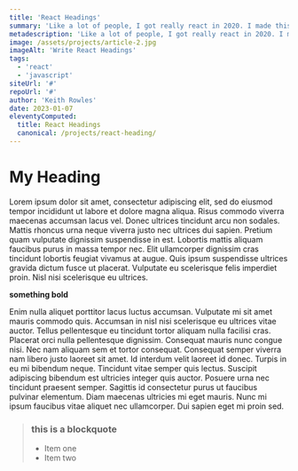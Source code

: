 ```yaml
---
title: 'React Headings'
summary: 'Like a lot of people, I got really react in 2020. I made this app to help me learn react.'
metadescription: 'Like a lot of people, I got really react in 2020. I made this app to help me learn react.'
image: /assets/projects/article-2.jpg
imageAlt: 'Write React Headings'
tags:
  - 'react'
  - 'javascript'
siteUrl: '#'
repoUrl: '#'
author: 'Keith Rowles'
date: 2023-01-07
eleventyComputed:
  title: React Headings
  canonical: /projects/react-heading/
---
```


# My Heading

Lorem ipsum dolor sit amet, consectetur adipiscing elit, sed do eiusmod tempor incididunt ut labore et dolore magna aliqua. Risus commodo viverra maecenas accumsan lacus vel. Donec ultrices tincidunt arcu non sodales. Mattis rhoncus urna neque viverra justo nec ultrices dui sapien. Pretium quam vulputate dignissim suspendisse in est. Lobortis mattis aliquam faucibus purus in massa tempor nec. Elit ullamcorper dignissim cras tincidunt lobortis feugiat vivamus at augue. Quis ipsum suspendisse ultrices gravida dictum fusce ut placerat. Vulputate eu scelerisque felis imperdiet proin. Nisl nisi scelerisque eu ultrices.

**something bold**

Enim nulla aliquet porttitor lacus luctus accumsan. Vulputate mi sit amet mauris commodo quis. Accumsan in nisl nisi scelerisque eu ultrices vitae auctor. Tellus pellentesque eu tincidunt tortor aliquam nulla facilisi cras. Placerat orci nulla pellentesque dignissim. Consequat mauris nunc congue nisi. Nec nam aliquam sem et tortor consequat. Consequat semper viverra nam libero justo laoreet sit amet. Id interdum velit laoreet id donec. Turpis in eu mi bibendum neque. Tincidunt vitae semper quis lectus. Suscipit adipiscing bibendum est ultricies integer quis auctor. Posuere urna nec tincidunt praesent semper. Sagittis id consectetur purus ut faucibus pulvinar elementum. Diam maecenas ultricies mi eget mauris. Nunc mi ipsum faucibus vitae aliquet nec ullamcorper. Dui sapien eget mi proin sed.

> ### this is a blockquote
>
> - Item one
> - Item two
